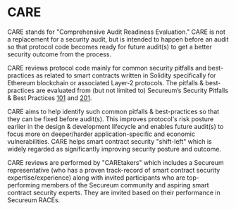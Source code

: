 # CARE
CARE stands for "Comprehensive Audit Readiness Evaluation." CARE is not a replacement for a security audit, but is intended to happen before an audit so that protocol code becomes ready for future audit(s) to get a better security outcome from the process.

CARE reviews protocol code mainly for common security pitfalls and best-practices as related to smart contracts written in Solidity specifically for Ethereum blockchain or associated Layer-2 protocols. The pitfalls & best-practices are evaluated from (but not limited to) Secureum’s Security Pitfalls & Best Practices [101](https://secureum.substack.com/p/security-pitfalls-and-best-practices-101) and [201](https://secureum.substack.com/p/security-pitfalls-and-best-practices-201). 

CARE aims to help identify such common pitfalls & best-practices so that they can be fixed before audit(s). This improves protocol's risk posture earlier in the design & development lifecycle and enables future audit(s) to focus more on deeper/harder application-specific and economic vulnerabilities. CARE helps smart contract security "shift-left" which is widely regarded as significantly improving security posture and outcome.

CARE reviews are performed by "CAREtakers" which includes a Secureum representative (who has a proven track-record of smart contract security expertise/experience) along with invited participants who are top-performing members of the Secureum community and aspiring smart contract security experts. They are invited based on their performance in Secureum RACEs.
